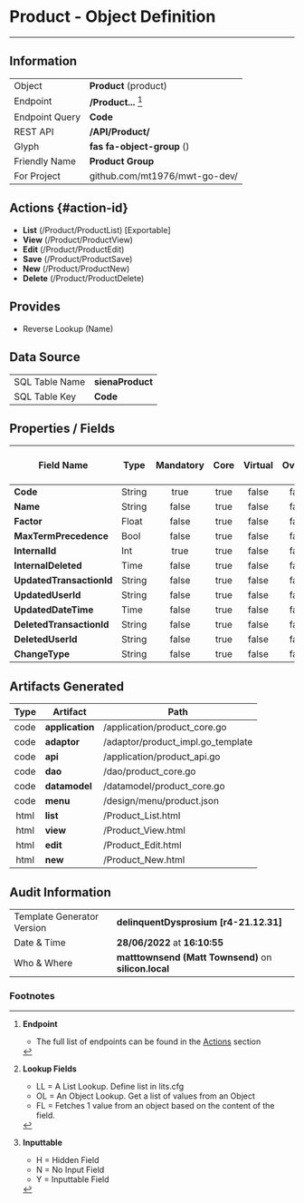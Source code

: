 # **Product** - Object Definition
---
##  Information
|   |   |
|---|---|
|Object         |**Product** (product) |
|Endpoint 	    |**/Product...** [^1]|
|Endpoint Query |**Code**|
|REST API|**/API/Product/**|
Glyph|**fas fa-object-group** ()
Friendly Name|**Product Group**|
|For Project    |github.com/mt1976/mwt-go-dev/|

##  Actions {#action-id}
* **List** (/Product/ProductList) [Exportable]
* **View** (/Product/ProductView)
* **Edit** (/Product/ProductEdit)
* **Save** (/Product/ProductSave)
* **New** (/Product/ProductNew)
* **Delete** (/Product/ProductDelete)







##  Provides

 * Reverse Lookup (Name)





##  Data Source 
|   |   |
|---|---|
SQL Table Name       | **sienaProduct**
SQL Table Key | **Code**



##  Properties / Fields
| Field Name| Type | Mandatory | Core | Virtual | Overide | Lookup [^2]| Lookup Object      | Lookup Field Source         | Lookup Return Value                | Inputable [^3]|DB Column|Default Value| No Change | Callout | Internal | Display | Mask |
| -- | --  | :--: | :--: | :--: |:--: |:--: |:--: |-- |-- |:--: |-- | --| :--: | :--: | :--: | -- | -- |
|**Code**|String|true|true|false|false|||||Y|Code||false|false|false|text||
|**Name**|String|false|true|false|false|||||Y|Name||false|false|false|text||
|**Factor**|Float|false|true|false|false|||||Y|Factor|0.00|false|false|false|text||
|**MaxTermPrecedence**|Bool|false|true|false|false|||||Y|MaxTermPrecedence|True|false|false|false|text||
|**InternalId**|Int|true|true|false|false|||||Y|InternalId|0|false|false|false|text||
|**InternalDeleted**|Time|false|true|false|false|||||Y|InternalDeleted||false|false|false|text||
|**UpdatedTransactionId**|String|false|true|false|false|||||Y|UpdatedTransactionId||false|false|false|text||
|**UpdatedUserId**|String|false|true|false|false|||||Y|UpdatedUserId||false|false|false|text||
|**UpdatedDateTime**|Time|false|true|false|false|||||Y|UpdatedDateTime||false|false|false|text||
|**DeletedTransactionId**|String|false|true|false|false|||||Y|DeletedTransactionId||false|false|false|text||
|**DeletedUserId**|String|false|true|false|false|||||Y|DeletedUserId||false|false|false|text||
|**ChangeType**|String|false|true|false|false|||||Y|ChangeType||false|false|false|text||


##  Artifacts Generated
| Type | Artifact | Path|
| :--: | -- | -- |
| code | **application** | /application/product_core.go |
| code | **adaptor** | /adaptor/product_impl.go_template |
| code | **api** | /application/product_api.go |
| code | **dao** | /dao/product_core.go |
| code | **datamodel** | /datamodel/product_core.go |
| code | **menu** | /design/menu/product.json |
| html | **list** | /Product_List.html |
| html | **view** | /Product_View.html |
| html | **edit** | /Product_Edit.html |
| html | **new** | /Product_New.html |


## Audit Information
|   |   |
|---|---|
Template Generator Version   | **delinquentDysprosium [r4-21.12.31]**
Date & Time		     | **28/06/2022** at **16:10:55**
Who & Where		     | **matttownsend (Matt Townsend)** on **silicon.local**

### Footnotes
[^1]: **Endpoint**
    * The full list of endpoints can be found in the [Actions](#action-id) section
[^2]: **Lookup Fields**
    * LL = A List Lookup. Define list in lits.cfg
    * OL = An Object Lookup. Get a list of values from an Object
    * FL = Fetches 1 value from an object based on the content of the field. 
[^3]: **Inputtable**   
    * H = Hidden Field
    * N = No Input Field
    * Y = Inputtable Field